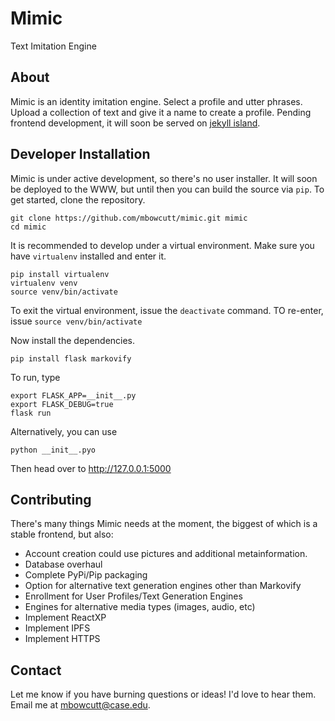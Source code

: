 # Mimic

Text Imitation Engine

## About

Mimic is an identity imitation engine. Select a profile and utter phrases. Upload a collection of text and give it a name to create a profile. Pending frontend development, it will soon be served on [jekyll island](https://jekyll.is/land).

## Developer Installation

Mimic is under active development, so there's no user installer. It will soon be deployed to the WWW, but until then you can build the source via `pip`. To get started, clone the repository.

```shell
git clone https://github.com/mbowcutt/mimic.git mimic
cd mimic
```

It is recommended to develop under a virtual environment. Make sure you have `virtualenv` installed and enter it.

```shell
pip install virtualenv
virtualenv venv
source venv/bin/activate
```

To exit the virtual environment, issue the `deactivate` command. TO re-enter, issue `source venv/bin/activate`

Now install the dependencies.

```shell
pip install flask markovify
```

To run, type

```shell
export FLASK_APP=__init__.py
export FLASK_DEBUG=true
flask run
```

Alternatively, you can use

```shell
python __init__.pyo
```

Then head over to http://127.0.0.1:5000

## Contributing

There's many things Mimic needs at the moment, the biggest of which is a stable frontend, but also:

- Account creation could use pictures and additional metainformation.
- Database overhaul
- Complete PyPi/Pip packaging
- Option for alternative text generation engines other than Markovify
- Enrollment for User Profiles/Text Generation Engines
- Engines for alternative media types (images, audio, etc)
- Implement ReactXP
- Implement IPFS
- Implement HTTPS

## Contact

Let me know if you have burning questions or ideas! I'd love to hear them. Email me at mbowcutt@case.edu.